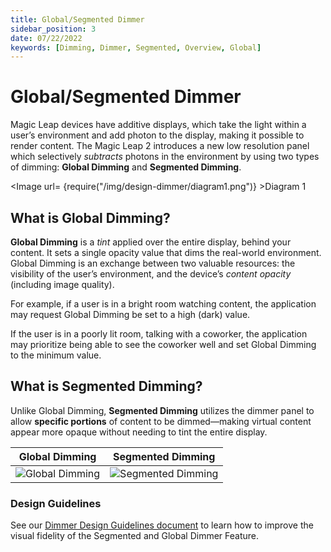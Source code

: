 ```yaml
---
title: Global/Segmented Dimmer
sidebar_position: 3
date: 07/22/2022
keywords: [Dimming, Dimmer, Segmented, Overview, Global]
---
```


#  Global/Segmented Dimmer

Magic Leap devices have additive displays, which take the light within a user’s environment and add photon to the display, making it possible to render content. The Magic Leap 2 introduces a new low resolution panel which selectively *subtracts* photons in the environment by using two types of dimming: **Global Dimming** and **Segmented Dimming**.  

<Image url= {require("/img/design-dimmer/diagram1.png")} >Diagram 1</Image>

## What is Global Dimming?

**Global Dimming** is a *tint* applied over the entire display, behind your content. It sets a single opacity value that dims the real-world environment. Global Dimming is an exchange between two valuable resources: the visibility of the user’s environment, and the device’s *content opacity* (including image quality).

For example, if a user is in a bright room watching content, the application may request Global Dimming be set to a high (dark) value.

If the user is in a poorly lit room, talking with a coworker, the application may prioritize being able to see the coworker well and set Global Dimming to the minimum value.

## What is Segmented Dimming?

Unlike Global Dimming, **Segmented Dimming** utilizes the dimmer panel to allow **specific portions** of content to be dimmed—making virtual content appear more opaque without needing to tint the entire display.

| Global Dimming | Segmented Dimming |
| ----------- | ----------- |
| ![Global Dimming](/img/design-dimmer/global_dimming.gif)    | ![Segmented Dimming](/img/design-dimmer/segmented_dimming.gif)       |


### Design Guidelines

See our [Dimmer Design Guidelines document](/versioned_docs/version-31-Aug-2023/guides/features/dimmer-feature/dimmer-design-guidelines.md) to learn how to improve the visual fidelity of the Segmented and Global Dimmer Feature.

